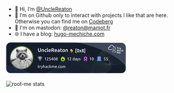 - 👋 Hi, I’m [@UncleReaton](https://github.com/UncleReaton)
- 👀 I’m on Github only to interact with projects I like that are here. Otherwise you can find me on [Codeberg](https://codeberg.org/UncleReaton)
- 🐘 I'm on mastodon: [@reaton@mamot.fr](https://mamot.fr/@reaton)
- 🌐 I have a blog: [hugo-mechiche.com](https://hugo-mechiche.com)

![tryhackme stats](https://raw.githubusercontent.com/UncleReaton/UncleReaton/master/tryhackme-badge.png)

![root-me stats](https://root-me-diff.vercel.app/rm-gh?nickname=UncleReaton-615603&style=dark)
